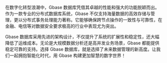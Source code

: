 在数字化转型浪潮中，Gbase 数据库凭借其卓越的性能和强大的功能脱颖而出。作为一款专业的分布式数据库系统，Gbase 不仅支持海量数据的高效存储与管理，更以分布式事务处理能力著称。它能够确保跨节点操作的一致性与可靠性，在金融、电信等对数据安全要求极高的行业中表现尤为突出。

Gbase 数据库采用先进的架构设计，不仅提升了系统的扩展性和稳定性，还大幅降低了运维成本。无论是大规模数据分析还是高并发业务场景，Gbase 都能提供稳定可靠的支持。选择 Gbase 数据库，就是选择了未来数据管理的新高度。让我们一起拥抱智能化时代，用 Gbase 构建更加智慧的数字世界！